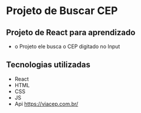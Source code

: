 # Projeto de Buscar CEP

## Projeto de React para aprendizado
-  o Projeto ele busca o CEP digitado no Input

## Tecnologias utilizadas

- React
- HTML
- CSS
- JS
- Api https://viacep.com.br/
